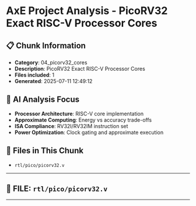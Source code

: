 # AxE Project Analysis - PicoRV32 Exact RISC-V Processor Cores

## 📋 Chunk Information
- **Category**: 04_picorv32_cores
- **Description**: PicoRV32 Exact RISC-V Processor Cores
- **Files included**: 1
- **Generated**: 2025-07-11 12:49:12

## 🎯 AI Analysis Focus

- **Processor Architecture**: RISC-V core implementation
- **Approximate Computing**: Energy vs accuracy trade-offs
- **ISA Compliance**: RV32I/RV32IM instruction set
- **Power Optimization**: Clock gating and approximate execution

## 📁 Files in This Chunk

- `rtl/pico/picorv32.v`

---


## 📄 FILE: `rtl/pico/picorv32.v`


---

